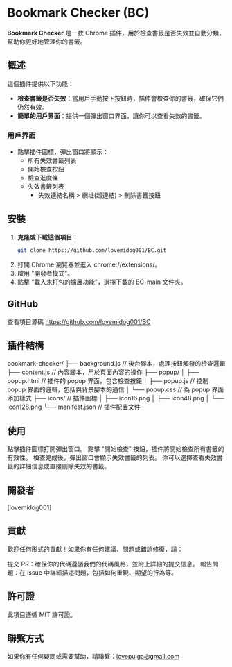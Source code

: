 # Bookmark Checker (BC)

**Bookmark Checker** 是一款 Chrome 插件，用於檢查書籤是否失效並自動分類，幫助你更好地管理你的書籤。

## 概述

這個插件提供以下功能：

- **檢查書籤是否失效**：當用戶手動按下按鈕時，插件會檢查你的書籤，確保它們仍然有效。
- **簡單的用戶界面**：提供一個彈出窗口界面，讓你可以查看失效的書籤。

### 用戶界面

- 點擊插件圖標，彈出窗口將顯示：
  - 所有失效書籤列表
  - 開始檢查按鈕
  - 檢查進度條
  - 失效書籤列表 
    - 失效連結名稱  >  網址(超連結)  >  刪除書籤按鈕

## 安裝

1. **克隆或下載這個項目**：
   ```bash
   git clone https://github.com/lovemidog001/BC.git
   ```
2. 打開 Chrome 瀏覽器並進入 chrome://extensions/。
3. 啟用 "開發者模式"。
4. 點擊 "載入未打包的擴展功能"，選擇下載的 BC-main 文件夾。

## GitHub
查看項目源碼 https://github.com/lovemidog001/BC

## 插件結構
bookmark-checker/
├── background.js  // 後台腳本，處理按鈕觸發的檢查邏輯
├── content.js     // 內容腳本，用於頁面內容的操作
├── popup/
│   ├── popup.html  // 插件的 popup 界面，包含檢查按鈕
│   ├── popup.js    // 控制 popup 界面的邏輯，包括與背景腳本的通信
│   └── popup.css   // 為 popup 界面添加樣式
├── icons/         // 插件圖標
│   ├── icon16.png
│   ├── icon48.png
│   └── icon128.png
└── manifest.json  // 插件配置文件

## 使用
點擊插件圖標打開彈出窗口。
點擊 "開始檢查" 按鈕，插件將開始檢查所有書籤的有效性。
檢查完成後，彈出窗口會顯示失效書籤的列表。
你可以選擇查看失效書籤的詳細信息或直接刪除失效的書籤。

## 開發者
[lovemidog001]

## 貢獻
歡迎任何形式的貢獻！如果你有任何建議、問題或錯誤修復，請：

提交 PR：確保你的代碼遵循我們的代碼風格，並附上詳細的提交信息。
報告問題：在 issue 中詳細描述問題，包括如何重現、期望的行為等。

## 許可證
此項目遵循 MIT 許可證。

## 聯繫方式
如果你有任何疑問或需要幫助，請聯繫：lovepulga@gmail.com
